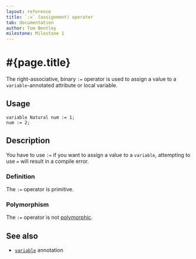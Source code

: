 ```yaml
---
layout: reference
title: `:=` (assignment) operator
tab: documentation
author: Tom Bentley
milestone: Milestone 1
---
```


# #{page.title}

The right-associative, binary `:=` operator is used to assign a value to a
`variable`-annotated attribute or local variable.

## Usage 

    variable Natural num := 1;
    num := 2;

## Description

You have to use `:=` if you want to assign a value to a `variable`, attempting
to use `=` will result in a compile error.

### Definition

The `:=` operator is primitive.

### Polymorphism

The `:=` operator is not [polymorphic](/documentation/tour/language-module/#operator_polymorphism). 

## See also

* [`variable`](../../ceylon.language/variable) annotation
